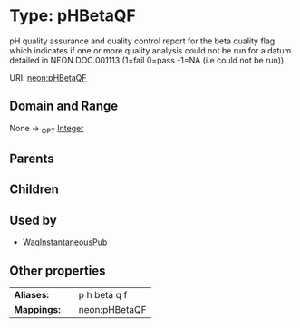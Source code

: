 
# Type: pHBetaQF


pH quality assurance and quality control report for the beta quality flag which indicates if one or more quality analysis could not be run for a datum detailed in NEON.DOC.001113 (1=fail 0=pass -1=NA (i.e could not be run))

URI: [neon:pHBetaQF](https://data.neonscience.org/pHBetaQF)


## Domain and Range

None ->  <sub>OPT</sub> [Integer](types/Integer.md)

## Parents


## Children


## Used by

 * [WaqInstantaneousPub](WaqInstantaneousPub.md)

## Other properties

|  |  |  |
| --- | --- | --- |
| **Aliases:** | | p h beta q f |
| **Mappings:** | | neon:pHBetaQF |

